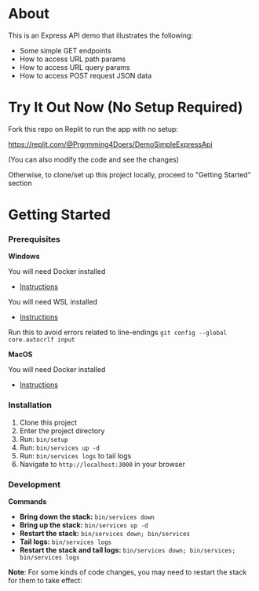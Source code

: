 # About

This is an Express API demo that illustrates the following:
- Some simple GET endpoints
- How to access URL path params
- How to access URL query params
- How to access POST request JSON data


# Try It Out Now (No Setup Required)

Fork this repo on Replit to run the app with no setup:

https://replit.com/@Prgrmming4Doers/DemoSimpleExpressApi

(You can also modify the code and see the changes)

Otherwise, to clone/set up this project locally, proceed to "Getting Started" section


# Getting Started

### Prerequisites

**Windows**

You will need Docker installed
- [Instructions](https://learn.microsoft.com/en-us/windows/wsl/install#install-wsl-command)

You will need WSL installed
- [Instructions](https://docs.docker.com/desktop/install/windows-install)

Run this to avoid errors related to line-endings
`git config --global core.autocrlf input`

**MacOS**

You will need Docker installed
- [Instructions](https://docs.docker.com/desktop/install/mac-install)


### Installation

1. Clone this project
1. Enter the project directory
1. Run: `bin/setup`
1. Run: `bin/services up -d`
1. Run: `bin/services logs` to tail logs
1. Navigate to `http://localhost:3000` in your browser


### Development

**Commands**
- **Bring down the stack:** `bin/services down`
- **Bring up the stack:** `bin/services up -d`
- **Restart the stack:** `bin/services down; bin/services`
- **Tail logs:** `bin/services logs`
- **Restart the stack and tail logs:** `bin/services down; bin/services; bin/services logs`

**Note**: For some kinds of code changes, you may need to restart the stack for them to take effect:
